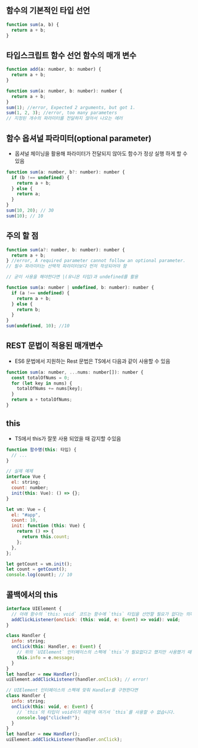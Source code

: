 ## 함수의 기본적인 타입 선언

```javascript
function sum(a, b) {
  return a + b;
}
```

## 타입스크립트 함수 선언 함수의 매개 변수

```javascript
function add(a: number, b: number) {
  return a + b;
}
```

```javascript
function sum(a: number, b: number): number {
  return a + b;
}
sum(1); //error, Expected 2 arguments, but got 1.
sum(1, 2, 3); //error, too many parameters
// 지정된 개수의 파라미터를 전달하지 않아서 나오는 에러
```

## 함수 옵셔널 파라미터(optional parameter)

- 옵셔널 체이닝을 활용해 파라미터가 전달되지 않아도 함수가 정상 실행 하게 할 수 있음

```javascript
function sum(a: number, b?: number): number {
  if (b !== undefined) {
    return a + b;
  } else {
    return a;
  }
}
sum(10, 20); // 30
sum(10); // 10
```

## 주의 할 점

```javascript
function sum(a?: number, b: number): number {
  return a + b;
} //error, A required parameter cannot follow an optional parameter.
// 필수 파라미터는 선택적 파라미터보다 먼저 작성되어야 함

// 굳이 사용을 해야한다면 |(유니온 타입)과 undefined를 활용

function sum(a: number | undefined, b: number): number {
  if (a !== undefined) {
    return a + b;
  } else {
    return b;
  }
}
sum(undefined, 10); //10
```

## REST 문법이 적용된 매개변수

- ES6 문법에서 지원하는 Rest 문법은 TS에서 다음과 같이 사용할 수 있음

```javascript
function sum(a: number, ...nums: number[]): number {
  const totalOfNums = 0;
  for (let key in nums) {
    totalOfNums += nums[key];
  }
  return a + totalOfNums;
}
```

## this

- TS에서 this가 잘못 사용 되었을 때 감지할 수있음

```javascript
function 함수명(this: 타입) {
  // ...
}

// 실제 예제
interface Vue {
  el: string;
  count: number;
  init(this: Vue): () => {};
}

let vm: Vue = {
  el: "#app",
  count: 10,
  init: function (this: Vue) {
    return () => {
      return this.count;
    };
  },
};

let getCount = vm.init();
let count = getCount();
console.log(count); // 10
```

## 콜백에서의 this

```javascript
interface UIElement {
  // 아래 함수의 `this: void` 코드는 함수에 `this` 타입을 선언할 필요가 없다는 의미입니다.
  addClickListener(onclick: (this: void, e: Event) => void): void;
}

class Handler {
  info: string;
  onClick(this: Handler, e: Event) {
    // 위의 `UIElement` 인터페이스의 스펙에 `this`가 필요없다고 했지만 사용했기 때문에 에러가 발생합니다.
    this.info = e.message;
  }
}
let handler = new Handler();
uiElement.addClickListener(handler.onClick); // error!

// UIElement 인터페이스의 스펙에 맞춰 Handler를 구현한다면
class Handler {
  info: string;
  onClick(this: void, e: Event) {
    // `this`의 타입이 void이기 때문에 여기서 `this`를 사용할 수 없습니다.
    console.log("clicked!");
  }
}
let handler = new Handler();
uiElement.addClickListener(handler.onClick);
```
